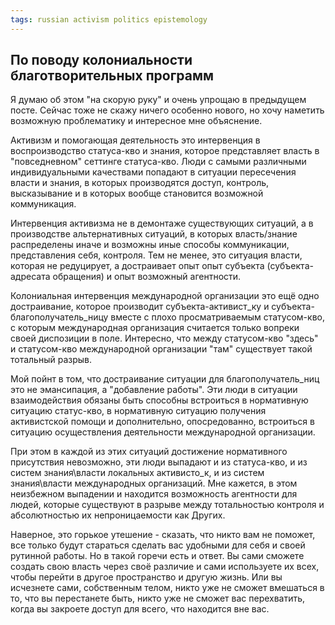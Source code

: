 ```yaml
---
tags: russian activism politics epistemology
---
```


## По поводу колониальности благотворительных программ

Я думаю об этом "на скорую руку" и очень упрощаю в предыдущем посте. Сейчас тоже не скажу ничего особенно нового, но хочу наметить возможную проблематику и интересное мне объяснение.

Активизм и помогающая деятельность это интервенция в воспроизводство статуса-кво и знания, которое представляет власть в "повседневном" сеттинге статуса-кво. Люди с самыми различными индивидуальными качествами попадают в ситуации пересечения власти и знания, в которых производятся доступ, контроль, высказывание и в которых вообще становится возможной коммуникация. 

Интервенция активизма не в демонтаже существующих ситуаций, а в производстве альтернативных ситуаций, в которых власть/знание распределены иначе и возможны иные способы коммуникации, представления себя, контроля. Тем не менее, это ситуация власти, которая не редуцирует, а достраивает опыт опыт субъекта (субъекта-адресата обращения) и опыт возможный агентности.

Колониальная интервенция международной организации это ещё одно достраивание, которое производит субъекта-активист_ку и субъекта-благополучатель_ницу вместе с плохо просматриваемым статусом-кво, с которым международная организация считается только вопреки своей диспозиции в поле. Интересно, что между статусом-кво "здесь" и статусом-кво международной организации "там" существует такой тотальный разрыв.

Мой пойнт в том, что достраивание ситуации для благополучатель_ниц это не эмансипация, а "добавление работы". Эти люди в ситуации взаимодействия обязаны быть способны встроиться в нормативную ситуацию статус-кво, в нормативную ситуацию получения активистской помощи и дополнительно, опосредованно, встроиться в ситуацию осуществления деятельности международной организации. 

При этом в каждой из этих ситуаций достижение нормативного присутствия невозможно, эти люди выпадают и из статуса-кво, и из систем знания\власти локальных активисто_к, и из систем знания\власти международных организаций. Мне кажется, в этом неизбежном выпадении и находится возможность агентности для людей, которые существуют в разрыве между тотальностью контроля и абсолютностью их непроницаемости как Других. 

Наверное, это горькое утешение - сказать, что никто вам не поможет, все только будут стараться сделать вас удобными для себя и своей рутинной работы. Но в такой горечи есть и ответ. Вы сами сможете создать свою власть через своё различие и сами используете их всех, чтобы перейти в другое пространство и другую жизнь. Или вы исчезнете сами, собственным телом, никто уже не сможет вмешаться в то, что вы перестанете быть, никто уже не сможет вас перехватить, когда вы закроете доступ для всего, что находится вне вас.
